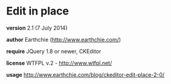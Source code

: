 Edit in place
=============

**version** 2.1 (7 July 2014)

**author** Earthchie (http://www.earthchie.com/)

**require** JQuery 1.8 or newer, CKEditor

**license** WTFPL v.2 - http://www.wtfpl.net/

**usage** http://www.earthchie.com/blog/ckeditor-edit-place-2-0/


